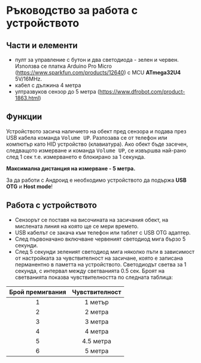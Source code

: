 # Ръководство за работа с устройството
## Части и елементи
- пулт за управление с бутон и два светодиода - зелен и червен. Използва се платка Arduino Pro Micro (https://www.sparkfun.com/products/12640) с MCU **ATmega32U4** 5V/16MHz.
- кабел с дължина 4 метра
- ултразвуков сензор до 5 метра (https://www.dfrobot.com/product-1863.html)

## Функции
Устройството засича наличието на обект пред сензора и подава през USB кабела команда <kbd>Volume UP</kbd>. Разпозава се от телефон или компютър като HID устройство (клавиатура). Ако обект бъде засечен, следващото измерване и команда <kbd>Volume UP</kbd>, се извършва най-рано след 1 сек т.е. измерването е блокирано за 1 секунда. 

**Максимална дистанция на измерване - 5 метра.**

За да работи с Андроид е необходимо устройството да подържа **USB OTG** и **Host mode**!

## Работа с устройството
- Сензорът се поставя на височината на засичания обект, на мислената линия на която ще се мери времето.
- USB кабелът се закача към телефон или таблет с USB OTG адаптер.
- След първоначано включване червеният светодиод мига бързо 5 секунди.
- След 5 секунди зеленият светодиод мига няколко пъти в зависимост от настройката за чувствителност на засичане, която е записана перманентно в паметта на устройството. Светодиодът светва за 1 секунда, с интервал между светванията 0.5 сек. Броят на светванията показва чувствителността по следната таблица:

Брой премигвания | Чувствителност
:---: | :---:
1 | 1 метър
2 | 2 метра
3 | 3 метра
4 | 4 метра
5 | 4.5 метра
6 | 5 метра


